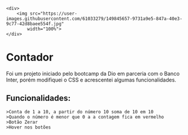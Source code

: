     <div>
        <img src="https://user-images.githubusercontent.com/61033279/149845657-9731a9e5-847a-40e3-9c77-42d8baee554f.jpg"
            width="100%">
    </div>


<h1>Contador</h1>

<p>Foi um projeto iniciado pelo bootcamp da Dio em parceria com o Banco Inter, porém modifiquei o CSS e acrescentei
    algumas funcionalidades.
</p>

<h2>Funcionalidades:</h2>

    
    >Conta de 1 a 10, a partir do número 10 soma de 10 em 10
    >Quando o número é menor que 0 a a contagem fica em vermelho
    >Botão Zerar
    >Hover nos botões


